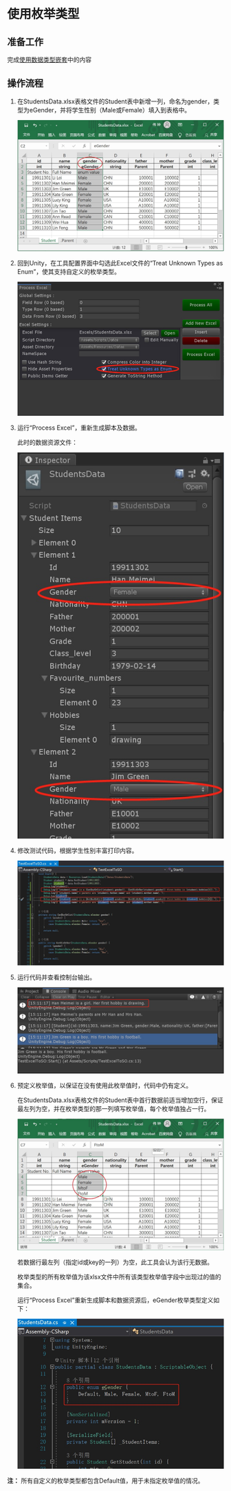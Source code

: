 # 使用枚举类型

## 准备工作

完成[使用数据类型嵌套](./Guide1E2_CN.md)中的内容

## 操作流程

1. 在StudentsData.xlsx表格文件的Student表中新增一列，命名为gender，类型为eGender，并将学生性别（Male或Female）填入到表格中。

   ![StudentsData.xlsx中Student表，突出gender列](./.images/img1.3-1.jpg)

2. 回到Unity，在工具配置界面中勾选此Excel文件的“Treat Unknown Types as Enum”，使其支持自定义的枚举类型。

   ![工具界面，突出勾选“Treat Unknown Types as Enum”](./.images/img1.3-2.jpg)

3. 运行“Process Excel”，重新生成脚本及数据。

   此时的数据资源文件：

   ![在Inspector中查看数据资源，突出gender字段](./.images/img1.3-3.jpg)

4. 修改测试代码，根据学生性别丰富打印内容。

   ![TestExcelToSO.cs，突出修改部分](./.images/img1.3-4.jpg)

5. 运行代码并查看控制台输出。

   ![控制台输出，突出修改部分](./.images/img1.3-5.jpg)

6. 预定义枚举值，以保证在没有使用此枚举值时，代码中仍有定义。

   在StudentsData.xlsx表格文件的Student表中首行数据前适当增加空行，保证最左列为空，并在枚举类型的那一列填写枚举值，每个枚举值独占一行。

   ![StudentsData.xlsx的Student表前几行](./.images/img1.3-6.jpg)

   若数据行最左列（指定id或key的一列）为空，此工具会认为该行无数据。

   枚举类型的所有枚举值为该xlsx文件中所有该类型枚举值字段中出现过的值的集合。
   
   运行“Process Excel”重新生成脚本和数据资源后，eGender枚举类型定义如下：
   
   ![StudentsData.eGender定义](./.images/img1.3-7.jpg)

**注：** 所有自定义的枚举类型都包含Default值，用于未指定枚举值的情况。

